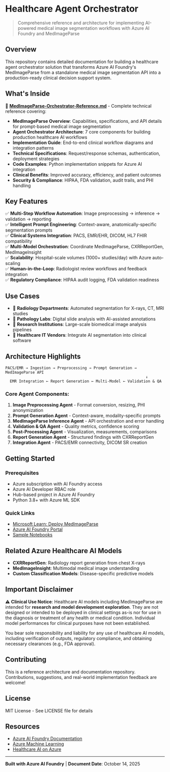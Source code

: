 # Healthcare Agent Orchestrator

> Comprehensive reference and architecture for implementing AI-powered medical image segmentation workflows with Azure AI Foundry and MedImageParse

## Overview

This repository contains detailed documentation for building a healthcare agent orchestrator solution that transforms Azure AI Foundry's MedImageParse from a standalone medical image segmentation API into a production-ready clinical decision support system.

## What's Inside

📄 **[MedImageParse-Orchestrator-Reference.md](./MedImageParse-Orchestrator-Reference.md)** - Complete technical reference covering:

- **MedImageParse Overview**: Capabilities, specifications, and API details for prompt-based medical image segmentation
- **Agent Orchestrator Architecture**: 7 core components for building production healthcare AI workflows
- **Implementation Guide**: End-to-end clinical workflow diagrams and integration patterns
- **Technical Specifications**: Request/response schemas, authentication, deployment strategies
- **Code Examples**: Python implementation snippets for Azure AI integration
- **Clinical Benefits**: Improved accuracy, efficiency, and patient outcomes
- **Security & Compliance**: HIPAA, FDA validation, audit trails, and PHI handling

## Key Features

✅ **Multi-Step Workflow Automation**: Image preprocessing → inference → validation → reporting  
✅ **Intelligent Prompt Engineering**: Context-aware, anatomically-specific segmentation prompts  
✅ **Clinical Systems Integration**: PACS, EMR/EHR, DICOM, HL7 FHIR compatibility  
✅ **Multi-Model Orchestration**: Coordinate MedImageParse, CXRReportGen, MedImageInsight  
✅ **Scalability**: Hospital-scale volumes (1000+ studies/day) with Azure auto-scaling  
✅ **Human-in-the-Loop**: Radiologist review workflows and feedback integration  
✅ **Regulatory Compliance**: HIPAA audit logging, FDA validation readiness  

## Use Cases

- 🏥 **Radiology Departments**: Automated segmentation for X-rays, CT, MRI studies
- 🔬 **Pathology Labs**: Digital slide analysis with AI-assisted annotations
- 🧬 **Research Institutions**: Large-scale biomedical image analysis pipelines
- 🏢 **Healthcare IT Vendors**: Integrate AI segmentation into clinical software

## Architecture Highlights

```
PACS/EMR → Ingestion → Preprocessing → Prompt Generation → MedImageParse API
                                                              ↓
  EMR Integration ← Report Generation ← Multi-Model ← Validation & QA
```

### Core Agent Components:

1. **Image Preprocessing Agent** - Format conversion, resizing, PHI anonymization
2. **Prompt Generation Agent** - Context-aware, modality-specific prompts
3. **MedImageParse Inference Agent** - API orchestration and error handling
4. **Validation & QA Agent** - Quality metrics, confidence scoring
5. **Post-Processing Agent** - Visualization, measurements, comparisons
6. **Report Generation Agent** - Structured findings with CXRReportGen
7. **Integration Agent** - PACS/EMR connectivity, DICOM SR creation

## Getting Started

### Prerequisites

- Azure subscription with AI Foundry access
- Azure AI Developer RBAC role
- Hub-based project in Azure AI Foundry
- Python 3.8+ with Azure ML SDK

### Quick Links

- [Microsoft Learn: Deploy MedImageParse](https://learn.microsoft.com/en-us/azure/ai-foundry/how-to/healthcare-ai/deploy-medimageparse)
- [Azure AI Foundry Portal](https://ai.azure.com/?cid=learnDocs)
- [Sample Notebooks](https://aka.ms/healthcare-ai-examples-mip-deploy)

## Related Azure Healthcare AI Models

- **CXRReportGen**: Radiology report generation from chest X-rays
- **MedImageInsight**: Multimodal medical image understanding
- **Custom Classification Models**: Disease-specific predictive models

## Important Disclaimer

⚠️ **Clinical Use Notice**: Healthcare AI models including MedImageParse are intended for **research and model development exploration**. They are not designed or intended to be deployed in clinical settings as-is nor for use in the diagnosis or treatment of any health or medical condition. Individual model performances for clinical purposes have not been established.

You bear sole responsibility and liability for any use of healthcare AI models, including verification of outputs, regulatory compliance, and obtaining necessary clearances (e.g., FDA approval).

## Contributing

This is a reference architecture and documentation repository. Contributions, suggestions, and real-world implementation feedback are welcome!

## License

MIT License - See LICENSE file for details

## Resources

- [Azure AI Foundry Documentation](https://learn.microsoft.com/en-us/azure/ai-foundry/)
- [Azure Machine Learning](https://learn.microsoft.com/en-us/azure/machine-learning/)
- [Healthcare AI on Azure](https://azure.microsoft.com/en-us/solutions/industries/healthcare/)

---

**Built with Azure AI Foundry** | **Document Date**: October 14, 2025